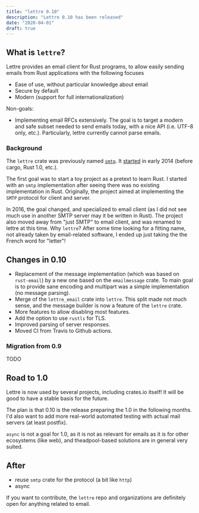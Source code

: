 ```yaml
---
title: "lettre 0.10"
description: "Lettre 0.10 has been released"
date: "2020-04-01"
draft: true
---
```


## What is `lettre`?

Lettre provides an email client for Rust programs, to allow easily sending emails from Rust
applications with the following focuses

* Ease of use, without particular knowledge about email
* Secure by default
* Modern (support for full internationalization)

Non-goals:

* Implementing email RFCs extensively. The goal is to target a modern and safe subset needed to
  send emails today, with a nice API (i.e. UTF-8 only, etc.). Particularly, lettre
  currently cannot parse emails.

### Background

The `lettre` crate was previously named [`smtp`](https://crates.io/crates/smtp). It [started](https://github.com/lettre/lettre/commit/270efd193a11e66dce14700a50d3c42c12e725bc) in early 2014 (before cargo, Rust 1.0, etc.).

The first goal was to start a toy project as a pretext to learn Rust. I started with an `smtp` implementation after seeing there was no existing implementation in Rust. Originally, the project aimed at implementing the `SMTP` protocol for client and server.

In 2016, the goal changed, and specialized to email client (as I did not see much use in another SMTP server may it be written in Rust). The project also moved away from "just SMTP" to email client, and was renamed to lettre at this time. Why `lettre`? After some time looking for a fitting name, not already taken by email-related software, I ended up just taking the the French word for "letter"!

## Changes in 0.10

* Replacement of the message implementation (which was based on `rust-email`)
  by a new one based on the `emailmessage` crate. To main goal is to provide
  sane encoding and multipart was a simple implementation (no message parsing).
* Merge of the `lettre_email` crate into `lettre`. This split made not much sense, and the message
  builder is now a feature of the `lettre` crate.
* More features to allow disabling most features.
* Add the option to use `rustls` for TLS.
* Improved parsing of server responses.
* Moved CI from Travis to Github actions.

### Migration from 0.9

TODO

## Road to 1.0

Lettre is now used by several projects, including crates.io itself!
It will be good to have a stable basis for the future.

The plan is that 0.10 is the release preparing the 1.0 in the following months.
I'd also want to add more real-world automated testing with actual mail servers (at least postfix).

`async` is not a goal for 1.0, as it is not as relevant for emails as it is for other ecosystems
(like web), and theadpool-based solutions are in general very suited.

## After

* reuse `smtp` crate for the protocol (a bit like `http`)
* async

If you want to contribute, the `lettre` repo and organizations are definitely open for anything
related to email.
